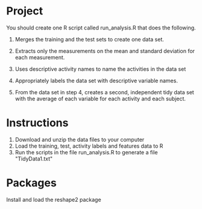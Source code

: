 # Project

You should create one R script called run_analysis.R that does the following. 

1. Merges the training and the test sets to create one data set.

2. Extracts only the measurements on the mean and standard deviation for each measurement. 

3. Uses descriptive activity names to name the activities in the data set

4. Appropriately labels the data set with descriptive variable names. 

5. From the data set in step 4, creates a second, independent tidy data set with the average of each variable for each activity and each subject.


# Instructions

1. Download and unzip the data files to your computer
2. Load the training, test, activity labels and features data to R
3. Run the scripts in the file run_analysis.R to generate a file "TidyData1.txt"

# Packages
Install and load the reshape2 package